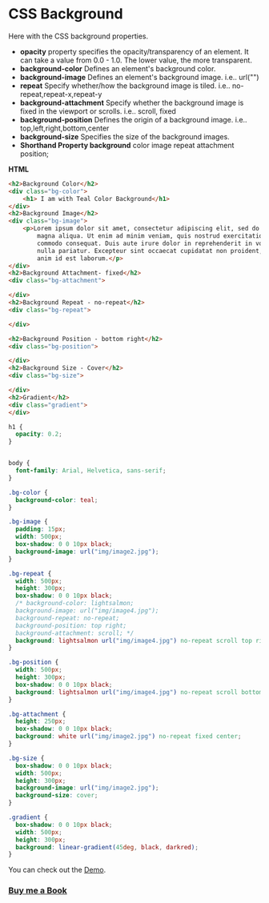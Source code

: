 # CSS Background

Here with the CSS background properties.

- **opacity**  property specifies the opacity/transparency of an element. It can take a value from 0.0 - 1.0. The lower value, the more transparent.
- **background-color**  Defines an element's background color.
- **background-image**  Defines an element's background image. i.e.. url("")
- **repeat**  Specify whether/how the background image is tiled. i.e.. no-repeat,repeat-x,repeat-y
- **background-attachment**  Specify whether the background image is fixed in the viewport or scrolls. i.e.. scroll, fixed
- **background-position**  Defines the origin of a background image. i.e.. top,left,right,bottom,center
- **background-size**  Specifies the size of the background images.
- **Shorthand Property background** color image repeat attachment position;

**HTML**

```HTML
<h2>Background Color</h2>
<div class="bg-color">
    <h1> I am with Teal Color Background</h1>
</div>
<h2>Background Image</h2>
<div class="bg-image">
    <p>Lorem ipsum dolor sit amet, consectetur adipiscing elit, sed do eiusmod tempor incididunt ut labore et dolore
        magna aliqua. Ut enim ad minim veniam, quis nostrud exercitation ullamco laboris nisi ut aliquip ex ea
        commodo consequat. Duis aute irure dolor in reprehenderit in voluptate velit esse cillum dolore eu fugiat
        nulla pariatur. Excepteur sint occaecat cupidatat non proident, sunt in culpa qui officia deserunt mollit
        anim id est laborum.</p>
</div>
<h2>Background Attachment- fixed</h2>
<div class="bg-attachment">

</div>
<h2>Background Repeat - no-repeat</h2>
<div class="bg-repeat">

</div>

<h2>Background Position - bottom right</h2>
<div class="bg-position">

</div>
<h2>Background Size - Cover</h2>
<div class="bg-size">

</div>
<h2>Gradient</h2>
<div class="gradient">
</div>

```

```CSS
h1 {
  opacity: 0.2;
}


body {
  font-family: Arial, Helvetica, sans-serif;
}

.bg-color {
  background-color: teal;
}

.bg-image {
  padding: 15px;
  width: 500px;
  box-shadow: 0 0 10px black;
  background-image: url("img/image2.jpg");
}

.bg-repeat {
  width: 500px;
  height: 300px;
  box-shadow: 0 0 10px black;
  /* background-color: lightsalmon;
  background-image: url("img/image4.jpg");
  background-repeat: no-repeat;
  background-position: top right;
  background-attachment: scroll; */
  background: lightsalmon url("img/image4.jpg") no-repeat scroll top right;
}

.bg-position {
  width: 500px;
  height: 300px;
  box-shadow: 0 0 10px black;
  background: lightsalmon url("img/image4.jpg") no-repeat scroll bottom right;
}

.bg-attachment {
  height: 250px;
  box-shadow: 0 0 10px black;
  background: white url("img/image2.jpg") no-repeat fixed center;
}

.bg-size {
  box-shadow: 0 0 10px black;
  width: 500px;
  height: 300px;
  background-image: url("img/image2.jpg");
  background-size: cover;
}

.gradient {
  box-shadow: 0 0 10px black;
  width: 500px;
  height: 300px;
  background: linear-gradient(45deg, black, darkred);
}

```

You can check out the [Demo](https://praveenorugantitech.github.io/praveenorugantitech-css/4_Background/Demo).

### [Buy me a Book](https://www.buymeacoffee.com/praveenoruganti)



